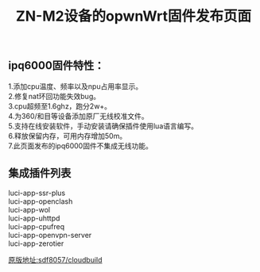<div align="center">
  <h1 align="center">
     ZN-M2设备的opwnWrt固件发布页面
  </h1>
</div>
<br>

## ipq6000固件特性：  
1.添加cpu温度、频率以及npu占用率显示。  
2.修复nat环回功能失效bug。  
3.cpu超频至1.6ghz，跑分2w+。  
4.为360/和目等设备添加原厂无线校准文件。  
5.支持在线安装软件，手动安装请确保插件使用lua语言编写。  
6.释放保留内存，可用内存增加50m。  
7.此页面发布的ipq6000固件不集成无线功能。  

## 集成插件列表
luci-app-ssr-plus  
luci-app-openclash  
luci-app-wol  
luci-app-uhttpd  
luci-app-cpufreq  
luci-app-openvpn-server  
luci-app-zerotier  

[原版地址:sdf8057/cloudbuild](https://github.com/sdf8057/cloudbuild)
